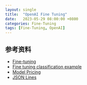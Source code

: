 ```yaml
---
layout: single
title:  "OpenAI Fine Tuning"
date:   2023-05-29 08:00:00 +0800
categories: Fine-Tuning
tags: [Fine-Tuning, OpenAI]
---
```


## 参考资料
* [Fine-tuning](https://platform.openai.com/docs/guides/fine-tuning)
* [Fine tuning classification example](https://github.com/openai/openai-cookbook/blob/main/examples/Fine-tuned_classification.ipynb)
* [Model Pricing](https://openai.com/pricing)
* [JSON Lines](https://jsonlines.org/)
